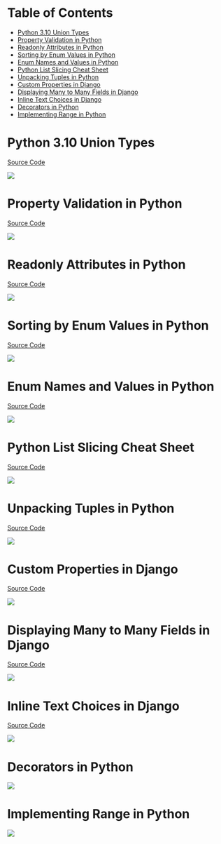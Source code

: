 # Table of Contents

* [Python 3.10 Union Types](#python-310-union-types)
* [Property Validation in Python](#property-validation-in-python)
* [Readonly Attributes in Python](#readonly-attributes-in-python)
* [Sorting by Enum Values in Python](#sorting-by-enum-values-in-python)
* [Enum Names and Values in Python](#enum-names-and-values-in-python)
* [Python List Slicing Cheat Sheet](#python-list-slicing-cheat-sheet)
* [Unpacking Tuples in Python](#unpacking-tuples-in-python)
* [Custom Properties in Django](#custom-properties-in-django)
* [Displaying Many to Many Fields in Django](#displaying-many-to-many-fields-in-django)
* [Inline Text Choices in Django](#inline-text-choices-in-django)
* [Decorators in Python](#decorators-in-python)
* [Implementing Range in Python](#implementing-range-in-python)

# Python 3.10 Union Types

[Source Code](source/python-3.10-union-types.py)

![](images/python-3.10-union-types.jpg)

# Property Validation in Python

[Source Code](source/property-validation-in-python.py)

![](images/property-validation-in-python.jpg)

# Readonly Attributes in Python

[Source Code](source/readonly-attributes-in-python.py)

![](images/readonly-attributes-in-python.jpg)

# Sorting by Enum Values in Python

[Source Code](source/sorting-by-enum-values-in-python.py)

![](images/sorting-by-enum-values-in-python.jpg)

# Enum Names and Values in Python

[Source Code](source/enum-names-and-values-in-python.py)

![](images/enum-names-and-values-in-python.jpg)

# Python List Slicing Cheat Sheet

[Source Code](source/python-list-slicing-cheat-sheet.py)

![](images/python-list-slicing-cheat-sheet.jpg)

# Unpacking Tuples in Python

[Source Code](source/unpacking-tuples-in-python.py)

![](images/unpacking-tuples-in-python.jpg)

# Custom Properties in Django

[Source Code](source/custom-properties-in-django.py)

![](images/custom-properties-in-django.jpg)

# Displaying Many to Many Fields in Django

[Source Code](source/displaying-many-to-many-fields-in-django.py)

![](images/displaying-many-to-many-fields-in-django.jpg)

# Inline Text Choices in Django

[Source Code](source/inline-text-choices-in-django.py)

![](images/inline-text-choices-in-django.jpg)

# Decorators in Python

![](images/decorators-in-python.jpg)

# Implementing Range in Python

![](images/implementing-range-in-python.jpg)
